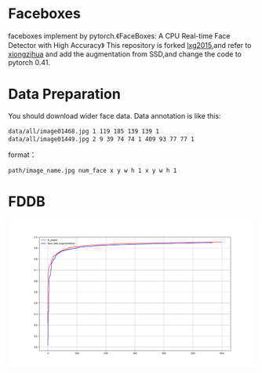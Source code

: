 # Faceboxes
faceboxes implement by pytorch.《FaceBoxes: A CPU Real-time Face Detector with High Accuracy》
This repository is forked [lxg2015](https://github.com/lxg2015),and refer to [xiongzihua](https://github.com/xiongzihua/faceboxes)
and add the augmentation from SSD,and change the code to pytorch 0.41.

# Data Preparation
You should download wider face data.
Data annotation is like this:
```
data/all/image01468.jpg 1 119 185 139 139 1
data/all/image01449.jpg 2 9 39 74 74 1 409 93 77 77 1
```
format：
```
path/image_name.jpg num_face x y w h 1 x y w h 1
```

# FDDB

![fddb](picture/comparison_with_paper.png) 
